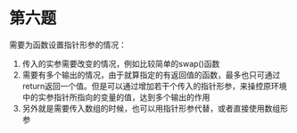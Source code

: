 # 第六题

需要为函数设置指针形参的情况：  

1. 传入的实参需要改变的情况，例如比较简单的swap()函数  
2. 需要有多个输出的情况，由于就算指定的有返回值的函数，最多也只可通过return返回一个值。但是可以通过增加若干个传入的指针形参，来操控原环境中的实参指针所指向的变量的值，达到多个输出的作用
3. 另外就是需要传入数组的时候，也可以用指针形参代替，或者直接使用数组形参  
